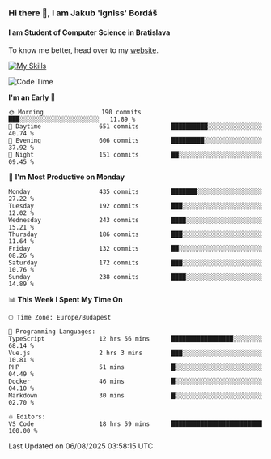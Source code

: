 ### Hi there 👋, I am Jakub 'igniss' Bordáš

#### I am Student of Computer Science in Bratislava
To know me better, head over to my [website](https://bordas.sk).

[![My Skills](https://skillicons.dev/icons?i=js,typescript,html,css,figma,svelte,vue,next,postgresql,nest,express,nodejs)](https://bordas.sk)


<!--START_SECTION:waka-->
![Code Time](http://img.shields.io/badge/Code%20Time-2%2C015%20hrs%2034%20mins-blue)

**I'm an Early 🐤** 

```text
🌞 Morning                190 commits         ███░░░░░░░░░░░░░░░░░░░░░░   11.89 % 
🌆 Daytime                651 commits         ██████████░░░░░░░░░░░░░░░   40.74 % 
🌃 Evening                606 commits         █████████░░░░░░░░░░░░░░░░   37.92 % 
🌙 Night                  151 commits         ██░░░░░░░░░░░░░░░░░░░░░░░   09.45 % 
```
📅 **I'm Most Productive on Monday** 

```text
Monday                   435 commits         ███████░░░░░░░░░░░░░░░░░░   27.22 % 
Tuesday                  192 commits         ███░░░░░░░░░░░░░░░░░░░░░░   12.02 % 
Wednesday                243 commits         ████░░░░░░░░░░░░░░░░░░░░░   15.21 % 
Thursday                 186 commits         ███░░░░░░░░░░░░░░░░░░░░░░   11.64 % 
Friday                   132 commits         ██░░░░░░░░░░░░░░░░░░░░░░░   08.26 % 
Saturday                 172 commits         ███░░░░░░░░░░░░░░░░░░░░░░   10.76 % 
Sunday                   238 commits         ████░░░░░░░░░░░░░░░░░░░░░   14.89 % 
```


📊 **This Week I Spent My Time On** 

```text
🕑︎ Time Zone: Europe/Budapest

💬 Programming Languages: 
TypeScript               12 hrs 56 mins      █████████████████░░░░░░░░   68.14 % 
Vue.js                   2 hrs 3 mins        ███░░░░░░░░░░░░░░░░░░░░░░   10.81 % 
PHP                      51 mins             █░░░░░░░░░░░░░░░░░░░░░░░░   04.49 % 
Docker                   46 mins             █░░░░░░░░░░░░░░░░░░░░░░░░   04.10 % 
Markdown                 30 mins             █░░░░░░░░░░░░░░░░░░░░░░░░   02.70 % 

🔥 Editors: 
VS Code                  18 hrs 59 mins      █████████████████████████   100.00 % 
```


 Last Updated on 06/08/2025 03:58:15 UTC
<!--END_SECTION:waka-->
